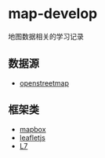 # map-develop

地图数据相关的学习记录

## 数据源

* [openstreetmap](https://www.openstreetmap.org)

## 框架类

* [mapbox](https://www.mapbox.com/)
* [leafletjs](https://leafletjs.com/)
* [L7](https://l7.antv.antgroup.com/)
